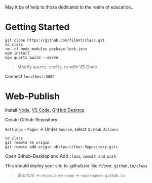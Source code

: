 May it be of help to those dedicated to the realm of education...

# Getting Started

```shell
git clone https://github.com/filmnt/class.git
cd class
rm -rf node_modules package-lock.json
npm install
npx quartz build --serve
```
> Modify `quartz.config.ts` with VS Code

Connect `localhost:8082`

# Web-Publish
Install <a href="https://nodejs.org/en" target="_blank" >Node</a>, <a href="https://code.visualstudio.com/download" target="_blank" >VS Code</a>, <a href="https://desktop.github.com/" target="_blank" >GitHub Desktop</a> 

Create Github-Repository

`Settings` - `Pages` -> Under `Source`, select `GitHub Actions`

```shell
cd class
git remote rm origin
git remote add origin <https://Your-Repository.git>
```

Open Github-Desktop and Add `class`, `commit and push` 

This should deploy your site to <github-username>.github.io/<repository-name> like `filmnt.github.io/class`
> ShortUrl -> `repository-name` -> `<username>.github.io`